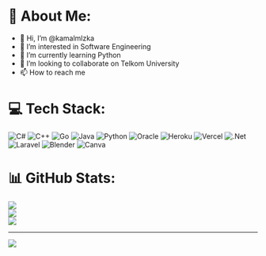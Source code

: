 # 💫 About Me:
- 👋 Hi, I’m @kamalmlzka
- 👀 I’m interested in Software Engineering
- 🌱 I’m currently learning Python
- 💞️ I’m looking to collaborate on Telkom University
- 📫 How to reach me

# 💻 Tech Stack:
![C#](https://img.shields.io/badge/c%23-%23239120.svg?style=for-the-badge&logo=c-sharp&logoColor=white) ![C++](https://img.shields.io/badge/c++-%2300599C.svg?style=for-the-badge&logo=c%2B%2B&logoColor=white) ![Go](https://img.shields.io/badge/go-%2300ADD8.svg?style=for-the-badge&logo=go&logoColor=white) ![Java](https://img.shields.io/badge/java-%23ED8B00.svg?style=for-the-badge&logo=java&logoColor=white) ![Python](https://img.shields.io/badge/python-3670A0?style=for-the-badge&logo=python&logoColor=ffdd54) ![Oracle](https://img.shields.io/badge/Oracle-F80000?style=for-the-badge&logo=oracle&logoColor=white) ![Heroku](https://img.shields.io/badge/heroku-%23430098.svg?style=for-the-badge&logo=heroku&logoColor=white) ![Vercel](https://img.shields.io/badge/vercel-%23000000.svg?style=for-the-badge&logo=vercel&logoColor=white) ![.Net](https://img.shields.io/badge/.NET-5C2D91?style=for-the-badge&logo=.net&logoColor=white) ![Laravel](https://img.shields.io/badge/laravel-%23FF2D20.svg?style=for-the-badge&logo=laravel&logoColor=white) ![Blender](https://img.shields.io/badge/blender-%23F5792A.svg?style=for-the-badge&logo=blender&logoColor=white) ![Canva](https://img.shields.io/badge/Canva-%2300C4CC.svg?style=for-the-badge&logo=Canva&logoColor=white)
# 📊 GitHub Stats:
![](https://github-readme-stats.vercel.app/api?username=kamalmlzka&theme=radical&hide_border=false&include_all_commits=true&count_private=true)<br/>
![](https://github-readme-streak-stats.herokuapp.com/?user=kamalmlzka&theme=radical&hide_border=false)<br/>
![](https://github-readme-stats.vercel.app/api/top-langs/?username=kamalmlzka&theme=radical&hide_border=false&include_all_commits=true&count_private=true&layout=compact)

---
[![](https://visitcount.itsvg.in/api?id=kamalmlzka&icon=8&color=0)](https://visitcount.itsvg.in)

<!-- Proudly created with GPRM ( https://gprm.itsvg.in ) -->